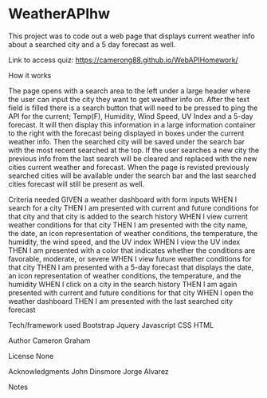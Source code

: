 # WeatherAPIhw

This project was to code out a web page that displays current weather info about a searched city and a 5 day forecast as well.

Link to access quiz: https://camerong88.github.io/WebAPIHomework/

How it works

The page opens with a search area to the left under a large header where the user can input the city they want to get weather info on. After the text field is filled there is a search button that will need to be pressed to ping the API for the current; Temp(F), Humidity, Wind Speed, UV Index and a 5-day forecast. It will then display this information in a large information container to the right with the forecast being displayed in boxes under the current weather info. Then the searched city will be saved under the search bar with the most recent searched at the top. If the user searches a new city the previous info from the last search will be cleared and replaced with the new cities current weather and forecast. When the page is revisted previously searched cities will be available under the search bar and the last searched cities forecast will still be present as well.

Criteria needed
GIVEN a weather dashboard with form inputs
WHEN I search for a city
THEN I am presented with current and future conditions for that city and that city is added to the search history
WHEN I view current weather conditions for that city
THEN I am presented with the city name, the date, an icon representation of weather conditions, the temperature, the humidity, the wind speed, and the UV index
WHEN I view the UV index
THEN I am presented with a color that indicates whether the conditions are favorable, moderate, or severe
WHEN I view future weather conditions for that city
THEN I am presented with a 5-day forecast that displays the date, an icon representation of weather conditions, the temperature, and the humidity
WHEN I click on a city in the search history
THEN I am again presented with current and future conditions for that city
WHEN I open the weather dashboard
THEN I am presented with the last searched city forecast


Tech/framework used
Bootstrap
Jquery
Javascript
CSS
HTML


Author
Cameron Graham

License
None

Acknowledgments
John Dinsmore
Jorge Alvarez

Notes
